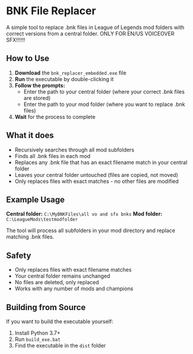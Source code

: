 # BNK File Replacer

A simple tool to replace .bnk files in League of Legends mod folders with correct versions from a central folder.
ONLY FOR EN/US VOICEOVER SFX!!!!!!

## How to Use

1. **Download** the `bnk_replacer_embedded.exe` file
2. **Run** the executable by double-clicking it
3. **Follow the prompts:**
   - Enter the path to your central folder (where your correct .bnk files are stored)
   - Enter the path to your mod folder (where you want to replace .bnk files)
4. **Wait** for the process to complete

## What it does

- Recursively searches through all mod subfolders
- Finds all .bnk files in each mod
- Replaces any .bnk file that has an exact filename match in your central folder
- Leaves your central folder untouched (files are copied, not moved)
- Only replaces files with exact matches - no other files are modified

## Example Usage

**Central folder:** `C:\MyBNKFiles\all vo and sfx bnks`
**Mod folder:** `C:\LeagueMods\testmodfolder`

The tool will process all subfolders in your mod directory and replace matching .bnk files.

## Safety

- Only replaces files with exact filename matches
- Your central folder remains unchanged
- No files are deleted, only replaced
- Works with any number of mods and champions

## Building from Source

If you want to build the executable yourself:

1. Install Python 3.7+
2. Run `build_exe.bat`
3. Find the executable in the `dist` folder
